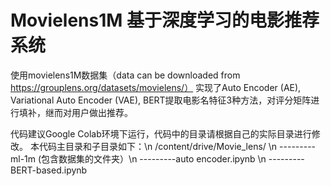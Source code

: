 # Movielens1M 基于深度学习的电影推荐系统
使用movielens1M数据集（data can be downloaded from https://grouplens.org/datasets/movielens/）
实现了Auto Encoder (AE), Variational Auto Encoder (VAE), BERT提取电影名特征3种方法，对评分矩阵进行填补，继而对用户做出推荐。

代码建议Google Colab环境下运行，代码中的目录请根据自己的实际目录进行修改。
本代码主目录和子目录如下：\n
/content/drive/Movie_lens/ \n
---------ml-1m (包含数据集的文件夹）\n
---------auto encoder.ipynb \n
---------BERT-based.ipynb
